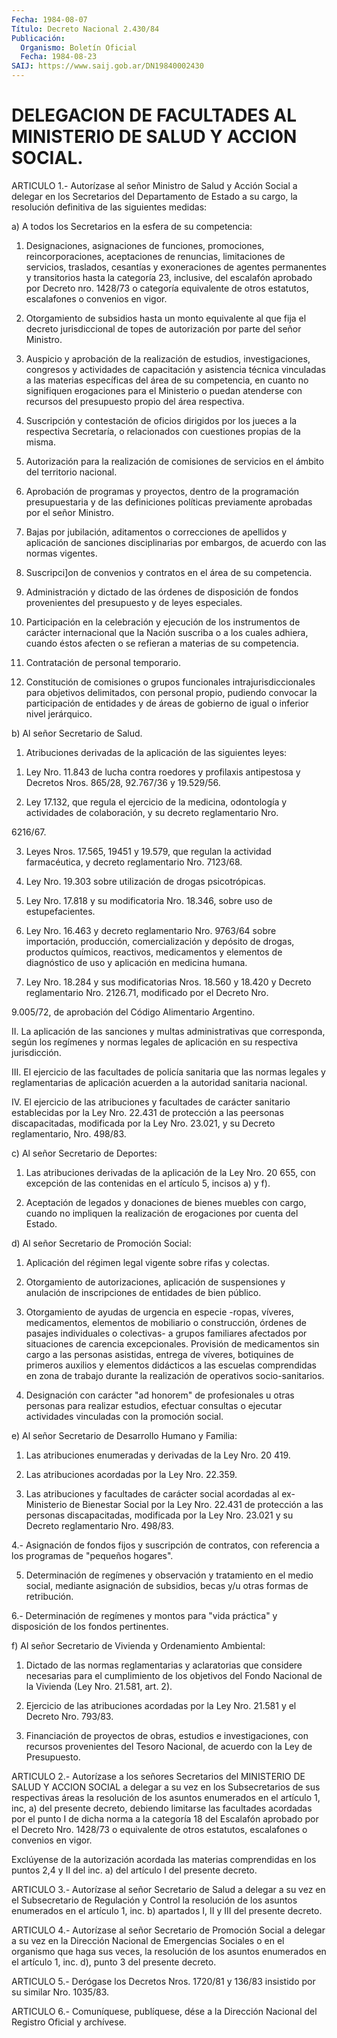 ```yaml
---
Fecha: 1984-08-07
Título: Decreto Nacional 2.430/84
Publicación:
  Organismo: Boletín Oficial
  Fecha: 1984-08-23
SAIJ: https://www.saij.gob.ar/DN19840002430
---
```

# DELEGACION DE FACULTADES AL MINISTERIO DE SALUD Y ACCION SOCIAL.

<a id="1"></a>
ARTICULO  1.- Autorízase al señor Ministro de Salud y Acción Social a delegar en  los  Secretarios  del  Departamento  de  Estado  a su cargo,  la  resolución  definitiva  de las siguientes medidas:

a) A todos los Secretarios en la esfera  de  su  competencia:

1.    Designaciones,    asignaciones   de  funciones,  promociones, reincorporaciones,  aceptaciones  de  renuncias,   limitaciones  de servicios,   traslados,  cesantías  y  exoneraciones  de    agentes permanentes y  transitorios  hasta  la categoría 23, inclusive, del escalafón aprobado por Decreto nro. 1428/73 o categoría equivalente de otros estatutos, escalafones  o  convenios en vigor.

2.  Otorgamiento  de  subsidios hasta un monto equivalente  al  que fija el decreto jurisdiccional  de  topes de autorización por parte del señor Ministro.

3. Auspicio y aprobación de la realización de estudios, investigaciones,  congresos  y  actividades    de   capacitación  y asistencia técnica vinculadas a las materias específicas  del  área de  su  competencia,  en  cuanto no signifiquen erogaciones para el Ministerio o puedan atenderse  con  recursos del presupuesto propio del área respectiva.

4. Suscripción y contestación de oficios  dirigidos  por los jueces a  la respectiva Secretaría, o relacionados con cuestiones  propias de la misma.

5. Autorización  para  la realización de comisiones de servicios en el ámbito del territorio nacional.

6. Aprobación de programas  y  proyectos, dentro de la programación presupuestaria  y  de  las  definiciones    políticas   previamente aprobadas por el señor Ministro.

7. Bajas por jubilación, aditamentos o correcciones de apellidos  y aplicación  de  sanciones  disciplinarias  por embargos, de acuerdo con las normas vigentes.

8.  Suscripci]on  de  convenios  y  contratos  en  el  área  de  su competencia.

9.  Administración  y  dictado  de  las  órdenes de disposición  de fondos  provenientes  del presupuesto y de leyes  especiales.

10. Participación en la celebración y ejecución de los instrumentos de carácter  internacional  que la Nación suscriba o a los cuales adhiera, cuando éstos afecten o  se  refieran a materias de su competencia.

11. Contratación de personal temporario.

12. Constitución de comisiones o grupos funcionales intrajurisdiccionales  para  objetivos  delimitados,  con  personal propio, pudiendo convocar la participación  de entidades y de áreas de gobierno de igual o inferior nivel jerárquico.

b) Al señor Secretario de Salud.

1.  Atribuciones  derivadas  de  la  aplicación de  las  siguientes leyes:

1)  Ley  Nro.  11.843  de  lucha  contra  roedores    y  profilaxis antipestosa  y  Decretos Nros. 865/28, 92.767/36 y 19.529/56.

2) Ley 17.132, que  regula el ejercicio de la medicina, odontología y actividades de colaboración,  y  su  decreto  reglamentario  Nro.

6216/67.

3)  Leyes  Nros.  17.565,  19451 y 19.579, que regulan la actividad farmacéutica,  y  decreto  reglamentario    Nro.    7123/68.

4)  Ley Nro. 19.303 sobre utilización de drogas psicotrópicas.

5) Ley  Nro.  17.818  y  su modificatoria Nro. 18.346, sobre uso de estupefacientes.

6)  Ley  Nro. 16.463 y decreto  reglamentario  Nro.  9763/64  sobre importación,  producción,  comercialización  y  depósito de drogas, productos   químicos,  reactivos,  medicamentos  y  elementos    de diagnóstico    de   uso  y  aplicación  en  medicina  humana.

7) Ley Nro. 18.284 y  sus  modificatorias  Nros.  18.560 y 18.420 y Decreto reglamentario Nro. 2126.71, modificado por  el Decreto Nro.

9.005/72,  de  aprobación  del  Código Alimentario Argentino.

II. La aplicación de las sanciones  y  multas  administrativas  que corresponda,  según los regímenes y normas legales de aplicación en su respectiva jurisdicción.

III. El ejercicio  de  las  facultades de policía sanitaria que las normas  legales  y  reglamentarias  de  aplicación  acuerden  a  la autoridad sanitaria nacional.

IV.  El ejercicio de las  atribuciones  y  facultades  de  carácter sanitario  establecidas  por la Ley Nro. 22.431 de protección a las peersonas discapacitadas,  modificada  por la Ley Nro. 23.021, y su Decreto reglamentario, Nro. 498/83.

c) Al señor Secretario de Deportes:

1. Las atribuciones derivadas de la aplicación  de  la  Ley Nro. 20 655,  con excepción de las contenidas en el artículo 5, incisos  a) y f).

2. Aceptación  de legados y donaciones de bienes muebles con cargo, cuando no impliquen  la  realización  de erogaciones por cuenta del Estado.

d) Al señor Secretario de Promoción Social:

1. Aplicación del régimen legal vigente sobre rifas y colectas.

2.  Otorgamiento de autorizaciones, aplicación  de  suspensiones  y anulación  de  inscripciones  de  entidades  de  bien público.

3.  Otorgamiento de ayudas de urgencia en especie -ropas,  víveres, medicamentos,  elementos  de  mobiliario o construcción, órdenes de pasajes individuales o colectivas-  a  grupos  familiares afectados por situaciones de carencia excepcionales. Provisión de medicamentos  sin  cargo  a  las  personas  asistidas,  entrega  de víveres, botiquines de primeros auxilios y elementos  didácticos  a las escuelas comprendidas en zona de trabajo durante la realización de operativos socio-sanitarios.

4.  Designación  con carácter "ad honorem" de profesionales u otras personas para realizar  estudios,  efectuar  consultas  o  ejecutar actividades vinculadas con la promoción social.

e)  Al  señor  Secretario  de  Desarrollo  Humano  y  Familia:

1.  Las  atribuciones  enumeradas  y  derivadas  de la Ley Nro.  20 419.

2.  Las  atribuciones  acordadas  por  la  Ley  Nro.  22.359.

3.  Las  atribuciones y facultades de carácter social acordadas  al ex-Ministerio  de  Bienestar  Social  por  la  Ley  Nro.  22.431 de protección  a  las  personas discapacitadas, modificada por la  Ley Nro.  23.021  y  su  Decreto    reglamentario   Nro.  498/83.

4.-  Asignación  de  fondos fijos y suscripción de  contratos,  con referencia a los programas de "pequeños hogares".

5. Determinación de regímenes  y  observación  y  tratamiento en el medio  social,  mediante asignación de subsidios, becas  y/u  otras formas de retribución.

6.- Determinación  de  regímenes  y  montos  para "vida práctica" y disposición de los fondos pertinentes.

f) Al señor Secretario de Vivienda y Ordenamiento  Ambiental:

1.   Dictado  de  las  normas  reglamentarias  y  aclaratorias  que considere  necesarias  para  el  cumplimiento  de los objetivos del Fondo  Nacional  de  la Vivienda (Ley Nro. 21.581,  art.  2).

2. Ejercicio de las atribuciones  acordadas  por la Ley Nro. 21.581 y el Decreto Nro. 793/83.

3. Financiación de proyectos de obras, estudios  e investigaciones, con recursos provenientes del Tesoro Nacional, de  acuerdo  con  la Ley de Presupuesto.

<a id="2"></a>
ARTICULO  2.-  Autorízase  a los señores Secretarios del MINISTERIO DE SALUD Y ACCION SOCIAL a delegar  a  su vez en los Subsecretarios de sus respectivas áreas la resolución de  los  asuntos  enumerados en  el artículo 1, inc, a) del presente decreto, debiendo limitarse las facultades  acordadas  por  el  punto  I  de  dicha  norma a la categoría  18 del Escalafón aprobado por el Decreto Nro. 1428/73  o equivalente  de  otros estatutos, escalafones o convenios en vigor.

Exclúyense de la autorización  acordada  las  materias comprendidas en  los  puntos 2,4 y II del inc. a) del artículo  I  del  presente decreto.

<a id="3"></a>
ARTICULO  3.-  Autorízase  al señor Secretario de Salud a delegar a su vez en el Subsecretario de  Regulación  y  Control la resolución de los asuntos enumerados en el artículo 1, inc.  b)  apartados  I, II y III del presente decreto.

<a id="4"></a>
ARTICULO  4.-  Autorízase al señor Secretario de Promoción Social a delegar a su vez  en  la Dirección Nacional de Emergencias Sociales o en el organismo que haga  sus veces, la resolución de los asuntos enumerados  en  el  artículo 1,  inc.  d),  punto  3  del  presente decreto.

<a id="5"></a>
ARTICULO    5.-  Derógase  los  Decretos  Nros.  1720/81  y  136/83 insistido por su similar Nro. 1035/83.

<a id="6"></a>
ARTICULO  6.- Comuníquese, publíquese, dése a la Dirección Nacional del Registro Oficial y archívese.